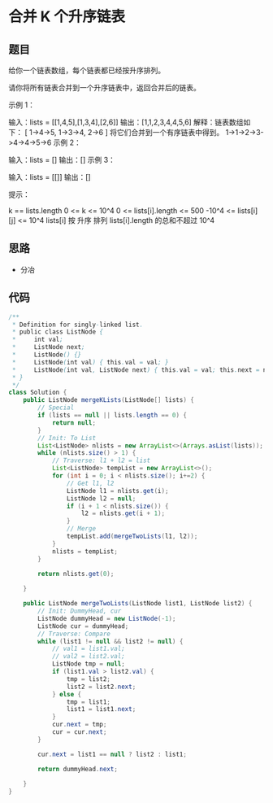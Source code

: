 # 合并 K 个升序链表

## 题目

给你一个链表数组，每个链表都已经按升序排列。

请你将所有链表合并到一个升序链表中，返回合并后的链表。


示例 1：

输入：lists = [[1,4,5],[1,3,4],[2,6]]
输出：[1,1,2,3,4,4,5,6]
解释：链表数组如下：
[
  1->4->5,
  1->3->4,
  2->6
]
将它们合并到一个有序链表中得到。
1->1->2->3->4->4->5->6
示例 2：

输入：lists = []
输出：[]
示例 3：

输入：lists = [[]]
输出：[]
 

提示：

k == lists.length
0 <= k <= 10^4
0 <= lists[i].length <= 500
-10^4 <= lists[i][j] <= 10^4
lists[i] 按 升序 排列
lists[i].length 的总和不超过 10^4

## 思路

- 分冶

## 代码

```java
/**
 * Definition for singly-linked list.
 * public class ListNode {
 *     int val;
 *     ListNode next;
 *     ListNode() {}
 *     ListNode(int val) { this.val = val; }
 *     ListNode(int val, ListNode next) { this.val = val; this.next = next; }
 * }
 */
class Solution {
    public ListNode mergeKLists(ListNode[] lists) {
        // Special
        if (lists == null || lists.length == 0) {
            return null;
        }
        // Init: To List
        List<ListNode> nlists = new ArrayList<>(Arrays.asList(lists));
        while (nlists.size() > 1) {
            // Traverse: l1 + l2 = list
            List<ListNode> tempList = new ArrayList<>();
            for (int i = 0; i < nlists.size(); i+=2) {
                // Get l1, l2
                ListNode l1 = nlists.get(i);
                ListNode l2 = null;
                if (i + 1 < nlists.size()) {
                    l2 = nlists.get(i + 1);
                }
                // Merge
                tempList.add(mergeTwoLists(l1, l2));
            }
            nlists = tempList;
        }
        
        return nlists.get(0);

    }

    public ListNode mergeTwoLists(ListNode list1, ListNode list2) {
        // Init: DummyHead, cur
        ListNode dummyHead = new ListNode(-1);
        ListNode cur = dummyHead;
        // Traverse: Compare
        while (list1 != null && list2 != null) {
            // val1 = list1.val;
            // val2 = list2.val;
            ListNode tmp = null;
            if (list1.val > list2.val) {
                tmp = list2;
                list2 = list2.next;
            } else {
                tmp = list1;
                list1 = list1.next;
            }
            cur.next = tmp;
            cur = cur.next;
        }

        cur.next = list1 == null ? list2 : list1;

        return dummyHead.next;
        
    }
}
```